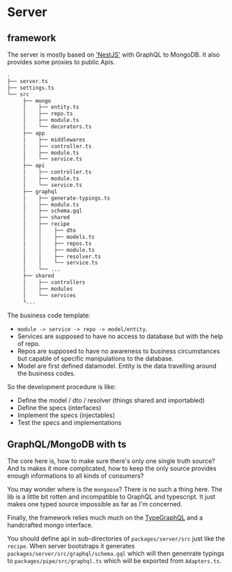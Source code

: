# Server

## framework

The server is mostly based on ['NestJS'](https://nestjs.com/) with GraphQL to MongoDB. It also provides some proxies to public Apis.

```bash
.
├── server.ts
├── settings.ts
└── src
     ├── mongo
     │    ├── entity.ts
     │    ├── repo.ts
     │    ├── module.ts
     │    └── decorators.ts
     ├── app
     │    ├── middlewares
     │    ├── controller.ts
     │    ├── module.ts
     │    └── service.ts
     ├── api
     │    ├── controller.ts
     │    ├── module.ts
     │    └── service.ts
     ├── graphql
     │    ├── generate-typings.ts
     │    ├── module.ts
     │    ├── schema.gql
     │    ├── shared
     │    ├── recipe
     │    │    ├── dto
     │    │    ├── models.ts
     │    │    ├── repos.ts
     │    │    ├── module.ts
     │    │    ├── resolver.ts
     │    │    └── service.ts
     │    └── ...
     ├── shared
     │    ├── controllers
     │    ├── modules
     │    └── services
     └...
```

The business code template:

- `module -> service -> repo -> model/entity`.
- Services are supposed to have no access to database but with the help of repo.
- Repos are supposed to have no awareness to business circumstances but capable of specific manipulations to the database.
- Model are first defined datamodel. Entity is the data travelling around the business codes.

So the development procedure is like:

- Define the model / dto / resolver (things shared and importabled)
- Define the specs (interfaces)
- Implement the specs (injectables)
- Test the specs and implementations

## GraphQL/MongoDB with ts

The core here is, how to make sure there's only one single truth source? And ts makes it more complicated, how to keep the only source provides enough informations to all kinds of consumers?

You may wonder where is the `mongoose`? There is no such a thing here. The lib is a little bit rotten and incompatible to GraphQL and typescript. It just makes one typed source impossible as far as I'm concerned.

Finally, the framework relies much much on the [TypeGraphQL](https://github.com/19majkel94/type-graphql) and a handcrafted mongo interface.

You should define api in sub-directories of `packages/server/src` just like the `recipe`. When server bootstraps it generates `packages/server/src/graphql/schema.gql` which will then genenrate typings to `packages/pipe/src/graphql.ts` which will be exported from `Adapters.ts`.
